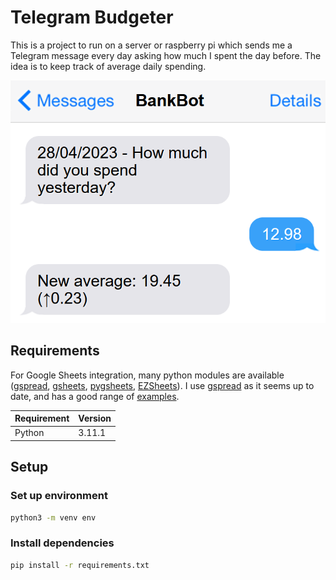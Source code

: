 # Telegram Budgeter

This is a project to run on a server or raspberry pi which sends me a Telegram message every day asking how much I spent the day before. The idea is to keep track of average daily spending.

![Chat with "BankBot": "How much did you spend yesterday?" - "12.98" - "New average: 19.45"](images/conversation.png)

## Requirements

For Google Sheets integration, many python modules are available ([gspread], [gsheets], [pygsheets], [EZSheets]). I use [gspread] as it seems up to date, and has a good range of [examples](https://docs.gspread.org/en/latest/user-guide.html).

| Requirement | Version |
| ----------- | ------- |
| Python      | 3.11.1  |

[gspread]: https://pypi.org/project/gspread/
[gsheets]: https://pypi.org/project/gsheets/
[pygsheets]: https://pypi.org/project/pygsheets/
[EZSheets]: https://pypi.org/project/EZSheets/

## Setup

### Set up environment

```bash
python3 -m venv env
```

### Install dependencies

```bash
pip install -r requirements.txt
```
